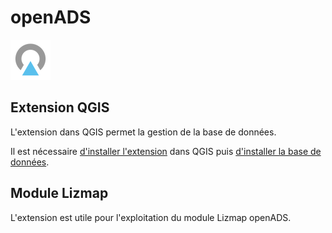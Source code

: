 # openADS

![logo openads](media/icon.png)

## Extension QGIS

L'extension dans QGIS permet la gestion de la base de données.

Il est nécessaire [d'installer l'extension](./user-guide/installation.md) dans QGIS puis
[d'installer la base de données](./user-guide/configuration.md).

## Module Lizmap

L'extension est utile pour l'exploitation du module Lizmap openADS.

